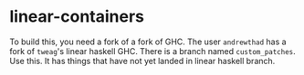 # linear-containers

To build this, you need a fork of a fork of GHC. The user `andrewthad`
has a fork of `tweag`'s linear haskell GHC. There is a branch named
`custom_patches`. Use this. It has things that have not yet landed
in linear haskell branch.
